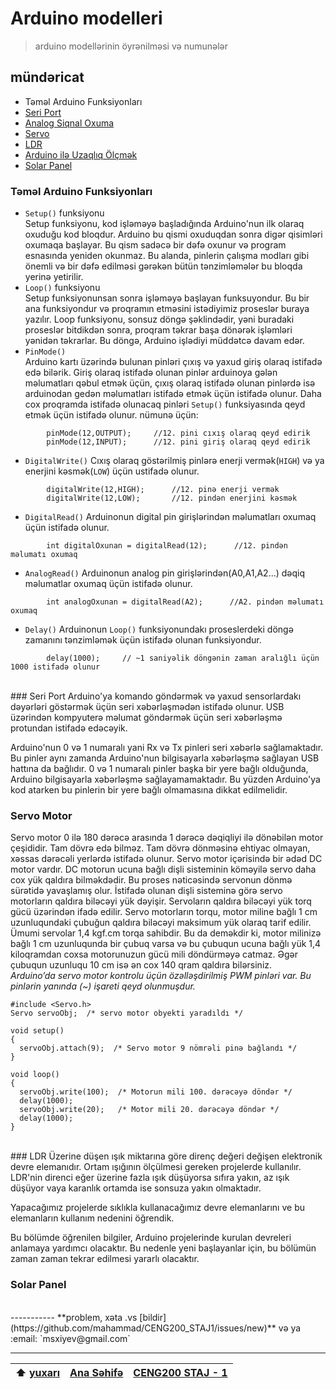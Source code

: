 # Arduino modelleri
> arduino modellərinin öyrənilməsi və numunələr

## mündəricat
- Təməl Arduino Funksiyonları
- [Seri Port](https://github.com/mahammad/CENG200_STAJ1/blob/master/arduino-exp/a_models.md#seri-port)
- [Analog Siqnal Oxuma](https://github.com/mahammad/CENG200_STAJ1/blob/master/arduino-exp/a_models.md#)
- [Servo](https://github.com/mahammad/CENG200_STAJ1/blob/master/arduino-exp/a_models.md#servo-motor)
- [LDR](https://github.com/mahammad/CENG200_STAJ1/blob/master/arduino-exp/a_models.md#ldr)
- [Arduino ilə Uzaqlıq Ölçmək](https://github.com/mahammad/CENG200_STAJ1/blob/master/arduino-exp/a_models.md#)
- [Solar Panel](https://github.com/mahammad/CENG200_STAJ1/blob/master/arduino-exp/a_models.md#solar-panel)

### Təməl Arduino Funksiyonları

 - `Setup()` funksiyonu <br>
		Setup funksiyonu, kod işləməyə başladığında Arduino'nun ilk olaraq oxuduğu kod bloqdur. Arduino bu qismi oxuduqdan sonra digər qisimləri oxumaqa başlayar. Bu qism sadəcə bir dəfə oxunur və program esnasında yeniden okunmaz. Bu alanda, pinlerin çalışma modları gibi önemli və bir dəfə edilməsi gərəkən bütün tənzimləmələr bu bloqda yerinə yetirilir. <br>
 - `Loop()` funksiyonu <br> 
		Setup funksiyonunsan sonra işləməyə başlayan funksuyondur. Bu bir ana funksiyondur və proqramın etməsini istədiyimiz proseslər buraya yazılır. Loop funksiyonu, sonsuz döngə şəklindədir, yəni buradaki proseslər bitdikdən sonra, proqram təkrar başa dönərək işləmləri yənidən təkrarlar. Bu döngə, Arduino işlədiyi müddətcə davam edər.
 - `PinMode()` <br>
		Arduino kartı üzərində bulunan pinləri çıxış və yaxud giriş olaraq istifadə edə bilərik. Giriş olaraq istifadə olunan pinlər arduinoya gələn məlumatları qəbul etmək üçün, çıxış olaraq istifadə olunan pinlərdə isə arduinodan gedən məlumatları istifadə etmək üçün istifadə olunur. Daha cox proqramda istifadə olunacaq pinləri `Setup()` funksiyasında qeyd etmək üçün istifadə olunur. 
	    nümunə üçün: <br>
```Arduino
		pinMode(12,OUTPUT); 	//12. pini cıxış olaraq qeyd edirik 
		pinMode(12,INPUT);  	//12. pini giriş olaraq qeyd edirik 
```
 - `DigitalWrite()`
 		Cıxış olaraq göstərilmiş pinlərə enerji vermək(`HIGH`) və ya enerjini kəsmək(`LOW`) üçün ustifadə olunur. 
```Arduino
 		digitalWrite(12,HIGH);      //12. pinə enerji vermək
 		digitalWrite(12,LOW);       //12. pindən enerjini kəsmək
```
 - `DigitalRead()`
 		Arduinonun digital pin girişlərindən məlumatları oxumaq üçün istifadə olunur. 
```Arduino
 		int digitalOxunan = digitalRead(12);      //12. pindən məlumatı oxumaq
``` 
 - `AnalogRead()`
 		Arduinonun analog pin girişlərindən(A0,A1,A2...) dəqiq məlumatlar oxumaq üçün istifadə olunur. 
```Arduino
 		int analogOxunan = digitalRead(A2);      //A2. pindən məlumatı oxumaq
``` 
 - `Delay()`
 		Arduinonun `Loop()` funksiyonundakı proseslerdeki döngə zamanını tənzimləmək üçün istifadə olunan funksiyondur.
```Arduino
 		delay(1000);     // ~1 saniyəlik döngənin zaman aralığlı üçün 1000 istifadə olunur
```
 
<br>
### Seri Port
Arduino'ya komando göndərmək və yaxud sensorlardakı dəyərləri göstərmək üçün seri xəbərləşmədən istifadə olunur. USB üzərindən kompyuterə məlumat göndərmək üçün seri xəbərləşmə protundan istifadə edəcəyik.

Arduino'nun 0 və 1 numaralı yani Rx və Tx pinleri seri xəbərlə sağlamaktadır. Bu pinler aynı zamanda Arduino'nun bilgisayarla xəbərləşmə sağlayan USB hattına da bağlıdır. 0 və 1 numaralı pinler başka bir yere bağlı olduğunda, Arduino bilgisayarla xəbərləşmə sağlayamamaktadır. Bu yüzden Arduino'ya kod atarken bu pinlerin bir yere bağlı olmamasına dikkat edilmelidir.

### Servo Motor

Servo motor 0 ilə 180 dərəcə arasında 1 dərəcə dəqiqliyi ilə dönəbilən motor çeşididir. Tam dövrə edə bilməz. Tam dövrə dönməsinə ehtiyac olmayan, xəssas dərəcəli yerlərdə istifadə olunur. Servo motor içərisində bir ədəd DC motor vardır. DC motorun ucuna bağlı dişli sisteminin köməyilə servo daha cox yük qaldıra bilməkdədir. Bu proses nəticəsində servonun dönmə sürətidə yavaşlamış olur. İstifadə olunan dişli sisteminə görə servo motorların qaldıra biləcəyi yük dəyişir. Servoların qaldıra biləcəyi yük torq gücü üzərindən ifadə edilir. Servo motorların torqu, motor miline bağlı 1 cm uzunluqundaki çubuğun qaldıra biləcəyi maksimum yük olaraq tarif edilir. Ümumi servolar 1,4 kgf.cm torqa sahibdir. Bu da deməkdir ki, motor milinizə bağlı 1 cm uzunluqunda bir çubuq varsa və bu çubuqun ucuna bağlı yük 1,4 kiloqramdan coxsa motorunuzun gücü mili döndürməyə catmaz. Əgər çubuqun uzunluqu 10 cm isə ən cox 140 qram qaldıra bilərsiniz.
<br>
*Arduino’da servo motor kontrolu üçün özəlləşdirilmiş PWM pinləri var. Bu pinlərin yanında (~) işareti qeyd olunmuşdur.* <br>

```Arduino
#include <Servo.h>  
Servo servoObj;  /* servo motor obyekti yaradıldı */

void setup()
{
  servoObj.attach(9);  /* Servo motor 9 nömrəli pinə bağlandı */
}
 
void loop()
{
  servoObj.write(100);  /* Motorun mili 100. dərəcəyə döndər */
  delay(1000);
  servoObj.write(20);   /* Motor mili 20. dərəcəyə döndər */
  delay(1000);
}
```
<br>
### LDR
Üzerine düşen ışık miktarına göre direnç değeri değişen elektronik devre elemanıdır. Ortam ışığının ölçülmesi gereken projelerde kullanılır. LDR'nin direnci eğer üzerine fazla ışık düşüyorsa sıfıra yakın, az ışık düşüyor vaya karanlık ortamda ise sonsuza yakın olmaktadır.

Yapacağımız projelerde sıklıkla kullanacağımız devre elemanlarını ve bu elemanların kullanım nedenini öğrendik.

Bu bölümde öğrenilen bilgiler, Arduino projelerinde kurulan devreleri anlamaya yardımcı olacaktır. Bu nedenle yeni başlayanlar için, bu bölümün zaman zaman tekrar edilmesi yararlı olacaktır.

### Solar Panel


<br>
-----------
**problem, xəta .vs [bildir](https://github.com/mahammad/CENG200_STAJ1/issues/new)** və ya :email: `msxiyev@gmail.com`

---------------------------
 :arrow_up: [yuxarı](https://github.com/mahammad/CENG200_STAJ1/blob/master/arduino-exp/a_models.md#arduino-modelleri)| [Ana Səhifə](/rm/az.md) |[CENG200 STAJ - 1](https://github.com/mahammad/CENG200_STAJ1#ceng200-staj---1)	     
 ---|----|----